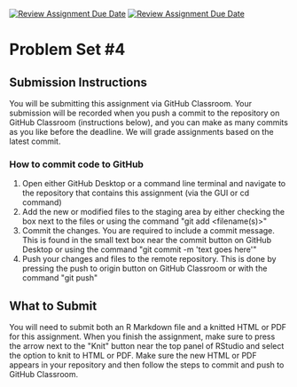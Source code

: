 [![Review Assignment Due Date](https://classroom.github.com/assets/deadline-readme-button-24ddc0f5d75046c5622901739e7c5dd533143b0c8e959d652212380cedb1ea36.svg)](https://classroom.github.com/a/yVc_N0U2)
[![Review Assignment Due Date](https://classroom.github.com/assets/deadline-readme-button-24ddc0f5d75046c5622901739e7c5dd533143b0c8e959d652212380cedb1ea36.svg)](https://classroom.github.com/a/kqD2I3rN)
# Problem Set #4

## Submission Instructions 
You will be submitting this assignment via GitHub Classroom. Your submission will be recorded when you push a commit to the repository on GitHub Classroom (instructions below), and you can make as many commits as you like before the deadline. We will grade assignments based on the latest commit.

### How to commit code to GitHub

1.  Open either GitHub Desktop or a command line terminal and navigate to the repository that contains this assignment (via the GUI or cd command)
2.  Add the new or modified files to the staging area by either checking the box next to the files or using the command "git add \<filename(s)\>"
3.  Commit the changes. You are required to include a commit message. This is found in the small text box near the commit button on GitHub Desktop or using the command "git commit -m 'text goes here'"
4.  Push your changes and files to the remote repository. This is done by pressing the push to origin button on GitHub Classroom or with the command "git push"

## What to Submit
You will need to submit both an R Markdown file and a knitted HTML or PDF for this assignment. When you finish the assignment, make sure to press the arrow next to the "Knit" button near the top panel of RStudio and select the option to knit to HTML or PDF. Make sure the new HTML or PDF appears in your repository and then follow the steps to commit and push to GitHub Classroom.
